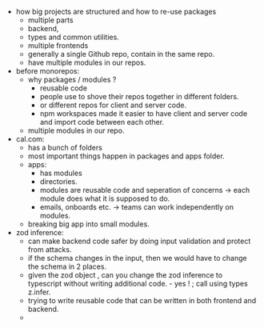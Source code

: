 
- how big projects are structured and how to re-use packages
	- multiple parts
	- backend,
	- types and common utilities.
	- multiple frontends
	- generally a single Github repo, contain in the same repo.
	- have multiple modules in our repos.
- before monorepos:
	- why packages / modules ?
		- reusable code
		- people use to shove their repos together in different folders.
		- or different repos for client and server code.
		- npm workspaces made it easier to have client and server code and import code between each other.
	- multiple modules in our repo.
- cal.com:
	- has a bunch of folders 
	- most important things happen in packages and apps folder.
	- apps:
		- has modules 
		- directories.
		- modules are reusable code and seperation of concerns -> each module does what it is supposed to do.
		- emails, onboards etc. -> teams can work independently on modules.
	- breaking big app into small modules.
- zod inference:
	- can make backend code safer by doing input validation and protect from attacks.
	- if the schema changes in the input, then we would have to change the schema in 2 places.
	- given the zod object , can you change the zod inference to typescript without writing additional code.
			- yes ! ; call using types z.infer.
	- trying to write reusable code that can be written in both frontend and backend.
	- 